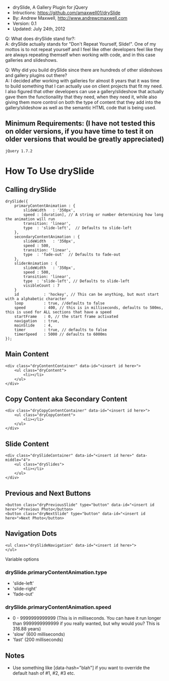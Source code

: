 * drySlide, A Gallery Plugin for jQuery
* Intructions: https://github.com/amaxwell01/drySlide
* By: Andrew Maxwell, http://www.andrewcmaxwell.com
* Version: 0.1
* Updated: July 24th, 2012


Q: What does drySlide stand for?:  
A: drySlide actually stands for "Don't Repeat Yourself, Slide!". One of my mottos is to not repeat yourself and I feel like other developers feel like they
are always repeating themself when working with code, and in this case galleries and slideshows.

Q: Why did you build drySlide since there are hundreds of other slideshows and gallery plugins out there?  
A: I decided after working with galleries for almost 8 years that it was time to build something that I can actually use on client projects that fit my need. 
I also figured that other developers can use a gallery/slideshow that actually gave them the functionaility that they need, when they need it, 
while also giving them more control on both the type of content that they add into the gallery/slideshow as well as the semantic HTML code that is being used.

## Minimum Requirements: (I have not tested this on older versions, if you have time to test it on older versions that would be greatly appreciated)
    jQuery 1.7.2



# How To Use drySlide

## Calling drySlide
    drySlide({
        primaryContentAnimation : {
            slideWidth   : '350px',
            speed : [duration], // A string or number determining how long the animation will run
            transition: 'linear',
            type  : 'slide-left',  // Defaults to slide-left
        },
        secondaryContentAnimation : {
            slideWidth   : '350px',
            speed : 500,
            transition: 'linear',
            type  : 'fade-out'  // Defaults to fade-out
        },
        sliderAnimation : {
            slideWidth   : '350px',
            speed : 500,
            transition: 'linear',
            type  : 'slide-left', // Defaults to slide-left
            visibleCount : 7
        }
        id           : 'hockey', // This can be anything, but must start with a alphabetic character
        loop         : true, //defaults to false
        speed        : 400, // this is in milliseconds, defaults to 500ms, this is used for ALL sections that have a speed
        startFrame   : 0, // the start frame activated
        navigation   : true,
        mainSlide    : 4,
        timer        : true, // defaults to false
        timerSpeed   : 5000 // defaults to 6000ms
    });

## Main Content
    <div class="dryContentContainer" data-id="<insert id here>">
        <ul class="dryContent">
            <li></li>
        </ul>
    </div>


## Copy Content aka Secondary Content
    <div class="dryCopyContentContainer" data-id="<insert id here>">
        <ul class="dryCopyContent">            
            <li></li>
        </ul>
    </div>


## Slide Content
    <div class="drySlideContainer" data-id="<insert id here>" data-middle="4">
        <ul class="drySlides">
            <li></li>
        </ul>
    </div>


## Previous and Next Buttons
    <button class="dryPreviousSlide" type="button" data-id="<insert id here>">Previous Photo</button>
    <button class="dryNextSlide" type="button" data-id="<insert id here>">Next Photo</button>


## Navigation Dots
    <ul class="drySlideNavigation" data-id="<insert id here>">
    </ul>



Variable options
### drySlide.primaryContentAnimation.type
* 'slide-left'
* 'slide-right'
* 'fade-out'

### drySlide.primaryContentAnimation.speed
* 0 - 9999999999999 (This is in milliseconds. You can have it run longer than 9999999999999 if you really wanted, but why would you? This is 316.88 years)
* 'slow' (600 milliseconds)
* 'fast' (200 milliseconds)


## Notes
* Use something like [data-hash="blah"] if you want to override the default hash of #1, #2, #3 etc.
